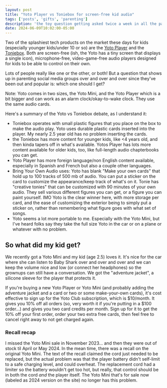```yaml
---
layout: post
title: "Yoto Player vs Toniebox for screen-free kid audio"
tags: ['posts', 'gifts', 'parenting']
description: 'the toy question getting asked twice a week in all the parenting groups'
date: 2024-06-09T10:02:00-05:00
---
```


Two of the splashiest tech products on the market these days for kids (especially younger kids/under 10 or so) are the [Yoto Player](https://us.yotoplay.com) and the [Toniebox](https://us.tonies.com/). Both are screen-free (ish, the Yoto has a tiny screen that displays a single icon), microphone-free, video-game-free audio players designed for kids to be able to control on their own.

Lots of people really like one or the other, or both! But a question that shows up in parenting social media groups over and over and over since they've been out and popular is: which one should I get?

Note: Yoto comes in two sizes, the Yoto Mini, and the Yoto Player which is a bit bigger and can work as an alarm clock/okay-to-wake clock. They use the same audio cards. 

Here's a summary of the Yoto vs Toniebox debate, as I understand it:

- Toniebox operates with small plastic figures that you place on the box to make the audio play. Yoto uses durable plastic cards inserted into the player. My nearly 2.5 year old has no problem inserting the cards. 
- the Toniebox has more content for younger kids, like <4 years old, and then kinda tapers off in what's available. Yotos Player has lots more content available for older kids, too, like full-length audio chapterbooks you can get. 
- Yoto Player has more foreign language/non English content available, especially in Spanish and French but also a couple other languages. 
- Bring Your Own Audio uses: Yoto has blank "Make your own cards" that hold up to 100 tracks of 500 mb of audio. You can put a sticker on the card to customize the appearance/keep track of what's on it. Tonie has "creative tonies" that can be customized with 90 minutes of your own audio. They sell various different figures you can get, or a figure you can paint yourself. IMO Yoto is the clear winner here, with more storage per card, and the ease of customizing the exterior being to simply put a sticker on, rather than remembering what figure goes with what set of songs. 
- Yoto seems a lot more portable to me. Especially with the Yoto Mini, but I've heard folks say they take the full size Yoto in the car or on a plane or whatever with no problem. 

## So what did my kid get?
We recently got a Yoto Mini and my kid (age 2.5) loves it. It's nice for the car where she can listen to Baby Shark over and over and over and we can keep the volume nice and low (or connect her headphones) so the grownups can still have a conversation. We got the "adventure jacket", a silicone sleeve for the player that protects it. 

If you're buying a new Yoto Player or Yoto Mini (and probably adding the adventure jacket and a card or two or some make-your-own cards), it's cost effective to sign up for the Yoto Club subscription, which is $10/month. It gives you 10% off all orders (so, very worth it if you're putting in a $100 order...) and gives you two card credits per month. Sign up for it to get the 10% off your first order, order your two extra free cards, then feel free to cancel right away to not get charged again.

### Recall recap
I missed the Yoto Mini sale in November 2023... and then they were out of stock til April or May 2024. In the mean time, there was a recall on the original Yoto Mini. The text of the recall claimed the cord just needed to be replaced, but the actual problem was that the player battery didn't self-limit to a safe charging level, and could overheat. The replacement cord had a limiter so the battery wouldn't get too hot, but really, that control should be in both the cord _and_ the player itself. The Yoto Mini that's for sale now (labeled as 2024 version on the site) no longer has this problem. 

